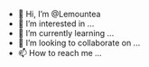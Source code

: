 - 👋 Hi, I’m @Lemountea
- 👀 I’m interested in ...
- 🌱 I’m currently learning ...
- 💞️ I’m looking to collaborate on ...
- 📫 How to reach me ...

<!---
Lemountea/Lemountea is a ✨ special ✨ repository because its `README.md` (this file) appears on your GitHub profile.
You can click the Preview link to take a look at your changes.
--->
